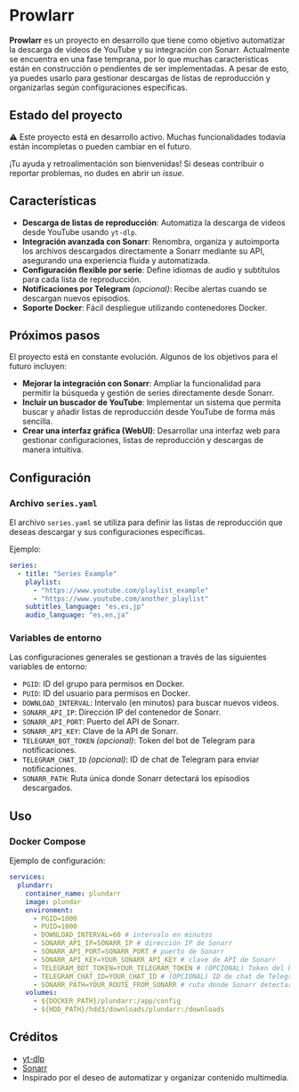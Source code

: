 # Prowlarr  

**Prowlarr** es un proyecto en desarrollo que tiene como objetivo automatizar la descarga de videos de YouTube y su integración con Sonarr. Actualmente se encuentra en una fase temprana, por lo que muchas características están en construcción o pendientes de ser implementadas. A pesar de esto, ya puedes usarlo para gestionar descargas de listas de reproducción y organizarlas según configuraciones específicas.  

## Estado del proyecto  

⚠️ Este proyecto está en desarrollo activo. Muchas funcionalidades todavía están incompletas o pueden cambiar en el futuro.  

¡Tu ayuda y retroalimentación son bienvenidas! Si deseas contribuir o reportar problemas, no dudes en abrir un *issue*.  

## Características  

- **Descarga de listas de reproducción**: Automatiza la descarga de videos desde YouTube usando `yt-dlp`.  
- **Integración avanzada con Sonarr**: Renombra, organiza y autoimporta los archivos descargados directamente a Sonarr mediante su API, asegurando una experiencia fluida y automatizada.  
- **Configuración flexible por serie**: Define idiomas de audio y subtítulos para cada lista de reproducción.  
- **Notificaciones por Telegram** *(opcional)*: Recibe alertas cuando se descargan nuevos episodios.  
- **Soporte Docker**: Fácil despliegue utilizando contenedores Docker.  


## Próximos pasos  

El proyecto está en constante evolución. Algunos de los objetivos para el futuro incluyen:  

- **Mejorar la integración con Sonarr**: Ampliar la funcionalidad para permitir la búsqueda y gestión de series directamente desde Sonarr.  
- **Incluir un buscador de YouTube**: Implementar un sistema que permita buscar y añadir listas de reproducción desde YouTube de forma más sencilla.  
- **Crear una interfaz gráfica (WebUI)**: Desarrollar una interfaz web para gestionar configuraciones, listas de reproducción y descargas de manera intuitiva.  


## Configuración  

### Archivo `series.yaml`  

El archivo `series.yaml` se utiliza para definir las listas de reproducción que deseas descargar y sus configuraciones específicas.  

Ejemplo:  

```yaml
series:
  - title: "Series Example"
    playlist:
      - "https://www.youtube.com/playlist_example"
      - "https://www.youtube.com/another_playlist"
    subtitles_language: "es,es,jp"
    audio_language: "es,en,ja"
```

### Variables de entorno

Las configuraciones generales se gestionan a través de las siguientes variables de entorno:

- `PGID`: ID del grupo para permisos en Docker.
- `PUID`: ID del usuario para permisos en Docker.
- `DOWNLOAD_INTERVAL`: Intervalo (en minutos) para buscar nuevos videos.
- `SONARR_API_IP`: Dirección IP del contenedor de Sonarr.
- `SONARR_API_PORT`: Puerto del API de Sonarr.
- `SONARR_API_KEY`: Clave de la API de Sonarr.
- `TELEGRAM_BOT_TOKEN` *(opcional)*: Token del bot de Telegram para notificaciones.
- `TELEGRAM_CHAT_ID` *(opcional)*: ID de chat de Telegram para enviar notificaciones.
- `SONARR_PATH`: Ruta única donde Sonarr detectará los episodios descargados.

## Uso

### Docker Compose

Ejemplo de configuración:

```yaml
services:
  plundarr:
    container_name: plundarr
    image: plundar
    environment:
      - PGID=1000
      - PUID=1000
      - DOWNLOAD_INTERVAL=60 # intervalo en minutos
      - SONARR_API_IP=SONARR_IP # dirección IP de Sonarr
      - SONARR_API_PORT=SONARR_PORT # puerto de Sonarr
      - SONARR_API_KEY=YOUR_SONARR_API_KEY # clave de API de Sonarr
      - TELEGRAM_BOT_TOKEN=YOUR_TELEGRAM_TOKEN # (OPCIONAL) Token del bot de Telegram
      - TELEGRAM_CHAT_ID=YOUR_CHAT_ID # (OPCIONAL) ID de chat de Telegram
      - SONARR_PATH=YOUR_ROUTE_FROM_SONARR # ruta donde Sonarr detectará episodios
    volumes:
      - ${DOCKER_PATH}/plundarr:/app/config
      - ${HDD_PATH}/hdd3/downloads/plundarr:/downloads
```
## Créditos

- [yt-dlp](https://github.com/yt-dlp/yt-dlp)
- [Sonarr](https://sonarr.tv/)
- Inspirado por el deseo de automatizar y organizar contenido multimedia.


